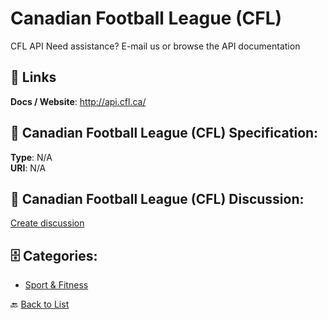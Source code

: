 # Canadian Football League (CFL)


CFL API Need assistance? E-mail us or browse the API documentation

##  🔗 Links
**Docs / Website**: http://api.cfl.ca/

## 🧬 Canadian Football League (CFL) Specification:
**Type**: N/A  
**URI**: N/A

## 💬 Canadian Football League (CFL) Discussion:
[Create discussion](https://github.com/apis-list/apis-list/discussions/new)

## 🗄️ Categories:
- [Sport & Fitness](https://github.com/apis-list/apis-list#sport--fitness-)




🔙 [Back to List](https://github.com/apis-list/apis-list)
